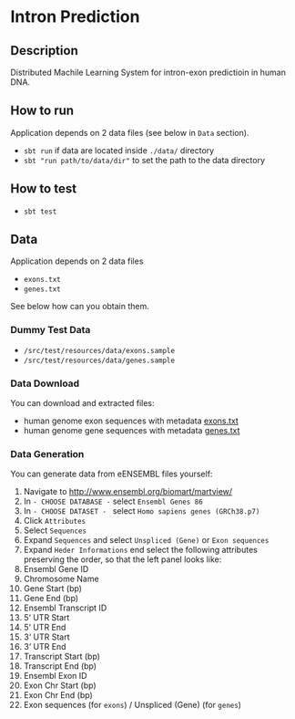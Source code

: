 # Intron Prediction

## Description
Distributed Machile Learning System for intron-exon predictioin in human DNA.

## How to run
Application depends on 2 data files (see below in `Data` section).
- `sbt run` if data are located inside `./data/` directory
- `sbt "run path/to/data/dir"` to set the path to the data directory

## How to test
- `sbt test`

## Data

Application depends on 2 data files
- `exons.txt`
- `genes.txt`

See below how can you obtain them.

### Dummy Test Data
- `/src/test/resources/data/exons.sample`
- `/src/test/resources/data/genes.sample`

### Data Download
You can download and extracted files:
- human genome exon sequences with metadata [exons.txt](https://drive.google.com/file/d/0BzlYsyqnvqi3MllabFYzckVCdmc/view?usp=sharing)
- human genome gene sequences with metadata [genes.txt](https://drive.google.com/file/d/0BzlYsyqnvqi3SVpTNmEydTYyaDQ/view?usp=sharing)

### Data Generation
You can generate data from eENSEMBL files yourself:

1. Navigate to http://www.ensembl.org/biomart/martview/
2. In `- CHOOSE DATABASE -` select `Ensembl Genes 86`
3. In `- CHOOSE DATASET - ` select `Homo sapiens genes (GRCh38.p7)`
4. Click `Attributes`
5. Select `Sequences`
6. Expand  `Sequences` and select `Unspliced (Gene)` or `Exon sequences`
7. Expand  `Heder Informations` end select the following attributes preserving the order, so that the left panel looks like:
  1. Ensembl Gene ID
  2. Chromosome Name
  3. Gene Start (bp)
  4. Gene End (bp)
  5. Ensembl Transcript ID
  6. 5‘ UTR Start
  7. 5‘ UTR End
  8. 3‘ UTR Start
  9. 3‘ UTR End
  10. Transcript Start (bp)
  11. Transcript End (bp)
  12. Ensembl Exon ID
  13. Exon Chr Start (bp)
  14. Exon Chr End (bp)
  15. Exon sequences (for `exons`) / Unspliced (Gene) (for `genes`)



